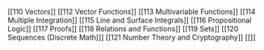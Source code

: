 [[110 Vectors]]
[[112 Vector Functions]]
[[113 Multivariable Functions]]
[[114 Multiple Integration]]
[[115 Line and Surface Integrals]]
[[116 Propositional Logic]]
[[117 Proofs]]
[[118 Relations and Functions]]
[[119 Sets]]
[[120 Sequences (Discrete Math)]]
[[121 Number Theory and Cryptography]]
[[]]